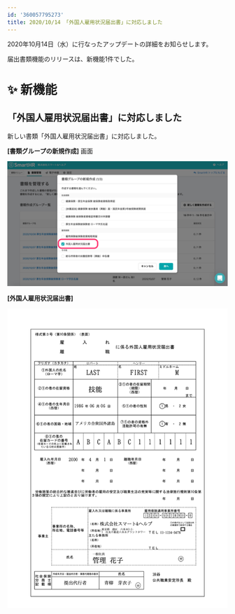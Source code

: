 ```yaml
---
id: '360057795273'
title: 2020/10/14 「外国人雇用状況届出書」に対応しました
---
```

2020年10月14日（水）に行なったアップデートの詳細をお知らせします。

届出書類機能のリリースは、新機能1件でした。

# ✨ 新機能

## 「外国人雇用状況届出書」に対応しました

新しい書類「外国人雇用状況届出書」に対応しました。

**\[書類グループの新規作成\]** 画面

![__________2020-10-15_10_41_48.png](./__________2020-10-15_10_41_48.png)

**\[外国人雇用状況届出書\]**

![__________2020-10-15_10_45_21.png](./__________2020-10-15_10_45_21.png)
